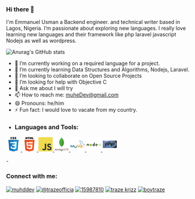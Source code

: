 ### Hi there 👋

I'm Emmanuel Usman a Backend engineer. and technical writer based in Lagos, Nigeria.
I’m passionate about exploring new languages. I really love learning new languages and their
framework like php laravel javascript Nodejs as well as wordpress.

![Anurag's GitHub stats](https://github-readme-stats.vercel.app/api?username=emmy70&show_icons=true)


- 🔭 I’m currently working on a required language for a project.
- 🌱 I’m currently learning Data Structures and Algorithms, Nodejs, Laravel. 
- 👯 I’m looking to collaborate on Open Source Projects
- 🤔 I’m looking for help with Objective C
- 💬 Ask me about I will try
- 📫 How to reach me: muheDev@gmail.com
- 😄 Pronouns: he/him
- ⚡ Fun fact: I would love to vacate from my country.
- <h3 align="left">Languages and Tools:</h3>
<p align="left"> <a href="https://www.w3schools.com/css/" target="_blank"> <img src="https://raw.githubusercontent.com/devicons/devicon/master/icons/css3/css3-original-wordmark.svg" alt="css3" width="40" height="40"/> </a> <a href="https://www.w3.org/html/" target="_blank"> <img src="https://raw.githubusercontent.com/devicons/devicon/master/icons/html5/html5-original-wordmark.svg" alt="html5" width="40" height="40"/> </a> <a href="https://developer.mozilla.org/en-US/docs/Web/JavaScript" target="_blank"> <img src="https://raw.githubusercontent.com/devicons/devicon/master/icons/javascript/javascript-original.svg" alt="javascript" width="40" height="40"/> </a> <a href="https://www.mongodb.com/" target="_blank"> <img src="https://raw.githubusercontent.com/devicons/devicon/master/icons/mongodb/mongodb-original-wordmark.svg" alt="mongodb" width="40" height="40"/> </a> <a href="https://www.mysql.com/" target="_blank"> <img src="https://raw.githubusercontent.com/devicons/devicon/master/icons/mysql/mysql-original-wordmark.svg" alt="mysql" width="40" height="40"/> </a> <a href="https://nodejs.org" target="_blank"> <img src="https://raw.githubusercontent.com/devicons/devicon/master/icons/nodejs/nodejs-original-wordmark.svg" alt="nodejs" width="40" height="40"/> </a> <a href="https://www.php.net" target="_blank"> <img src="https://raw.githubusercontent.com/devicons/devicon/master/icons/php/php-original.svg" alt="php" width="40" height="40"/> </a> </p>
- <h3 align="left">Connect with me:</h3>
<p align="left">
<a href="https://dev.to/muhddev" target="blank"><img align="center" src="https://cdn.jsdelivr.net/npm/simple-icons@3.0.1/icons/dev-dot-to.svg" alt="muhddev" height="30" width="40" /></a>
<a href="https://twitter.com/@trazeofficia" target="blank"><img align="center" src="https://raw.githubusercontent.com/rahuldkjain/github-profile-readme-generator/master/src/images/icons/Social/twitter.svg" alt="@trazeofficia" height="30" width="40" /></a>
<a href="https://stackoverflow.com/users/15987810" target="blank"><img align="center" src="https://raw.githubusercontent.com/rahuldkjain/github-profile-readme-generator/master/src/images/icons/Social/stack-overflow.svg" alt="15987810" height="30" width="40" /></a>
<a href="https://fb.com/traze krizz" target="blank"><img align="center" src="https://raw.githubusercontent.com/rahuldkjain/github-profile-readme-generator/master/src/images/icons/Social/facebook.svg" alt="traze krizz" height="30" width="40" /></a>
<a href="https://instagram.com/boytraze" target="blank"><img align="center" src="https://raw.githubusercontent.com/rahuldkjain/github-profile-readme-generator/master/src/images/icons/Social/instagram.svg" alt="boytraze" height="30" width="40" /></a>
</p>

